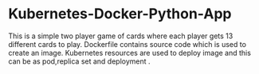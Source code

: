# Kubernetes-Docker-Python-App
This is a simple two player game of cards where each player gets 13 different cards to play.
Dockerfile contains source code which is used to create an image.
Kubernetes resources are used to deploy image and this can be as pod,replica set and deployment .

